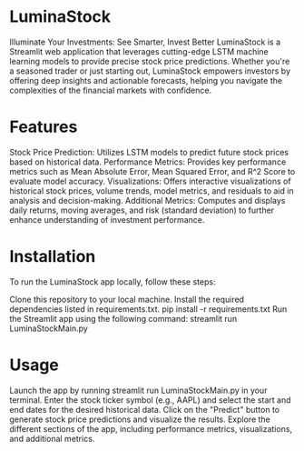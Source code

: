 # LuminaStock
Illuminate Your Investments: See Smarter, Invest Better
LuminaStock is a Streamlit web application that leverages cutting-edge LSTM machine learning models to provide precise stock price predictions. Whether you're a seasoned trader or just starting out, LuminaStock empowers investors by offering deep insights and actionable forecasts, helping you navigate the complexities of the financial markets with confidence.

# Features
Stock Price Prediction: Utilizes LSTM models to predict future stock prices based on historical data.
Performance Metrics: Provides key performance metrics such as Mean Absolute Error, Mean Squared Error, and R^2 Score to evaluate model accuracy.
Visualizations: Offers interactive visualizations of historical stock prices, volume trends, model metrics, and residuals to aid in analysis and decision-making.
Additional Metrics: Computes and displays daily returns, moving averages, and risk (standard deviation) to further enhance understanding of investment performance.

# Installation
To run the LuminaStock app locally, follow these steps:

Clone this repository to your local machine.
Install the required dependencies listed in requirements.txt.
pip install -r requirements.txt
Run the Streamlit app using the following command:
streamlit run LuminaStockMain.py

# Usage
Launch the app by running streamlit run LuminaStockMain.py in your terminal.
Enter the stock ticker symbol (e.g., AAPL) and select the start and end dates for the desired historical data.
Click on the "Predict" button to generate stock price predictions and visualize the results.
Explore the different sections of the app, including performance metrics, visualizations, and additional metrics.
